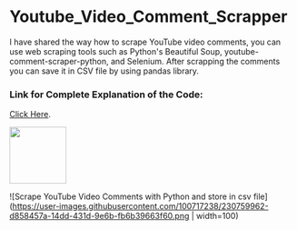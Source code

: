 # Youtube_Video_Comment_Scrapper
I have shared the way how to scrape YouTube video comments, you can use web scraping tools such as Python's Beautiful Soup, youtube-comment-scraper-python, and Selenium. After scrapping the comments you can save it in CSV file by using pandas library. 

### **Link for Complete Explanation of the Code:** 
[Click Here](https://codewithmahzaib.blogspot.com/).


<img src="[https://your-image-url.type](https://user-images.githubusercontent.com/100717238/230759962-d858457a-14dd-431d-9e6b-fb6b39663f60.png)" width="100" height="100">

![Scrape YouTube Video Comments with Python and store in csv file](https://user-images.githubusercontent.com/100717238/230759962-d858457a-14dd-431d-9e6b-fb6b39663f60.png | width=100)
